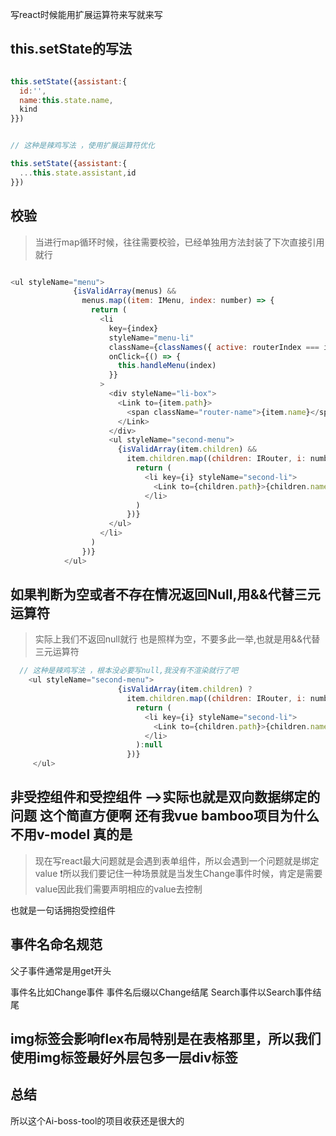 写react时候能用扩展运算符来写就来写

## this.setState的写法

```javascript

this.setState({assistant:{
  id:'',
  name:this.state.name,
  kind
}})


// 这种是辣鸡写法 ，使用扩展运算符优化

this.setState({assistant:{
  ...this.state.assistant,id
}})


```


## 校验

> 当进行map循环时候，往往需要校验，已经单独用方法封装了下次直接引用就行

```javascript

<ul styleName="menu">
              {isValidArray(menus) &&
                menus.map((item: IMenu, index: number) => {
                  return (
                    <li
                      key={index}
                      styleName="menu-li"
                      className={classNames({ active: routerIndex === index })}
                      onClick={() => {
                        this.handleMenu(index)
                      }}
                    >
                      <div styleName="li-box">
                        <Link to={item.path}>
                          <span className="router-name">{item.name}</span>
                        </Link>
                      </div>
                      <ul styleName="second-menu">
                        {isValidArray(item.children) &&
                          item.children.map((children: IRouter, i: number) => {
                            return (
                              <li key={i} styleName="second-li">
                                <Link to={children.path}>{children.name}</Link>
                              </li>
                            )
                          })}
                      </ul>
                    </li>
                  )
                })}
            </ul>

```

## 如果判断为空或者不存在情况返回Null,用&&代替三元运算符

> 实际上我们不返回null就行 也是照样为空，不要多此一举,也就是用&&代替三元运算符

```javascript
  // 这种是辣鸡写法 ，根本没必要写null,我没有不渲染就行了吧
    <ul styleName="second-menu">
                        {isValidArray(item.children) ?
                          item.children.map((children: IRouter, i: number) => {
                            return (
                              <li key={i} styleName="second-li">
                                <Link to={children.path}>{children.name}</Link>
                              </li>
                            ):null
                          })}
     </ul>

```


## 非受控组件和受控组件  -->实际也就是双向数据绑定的问题  这个简直方便啊  还有我vue bamboo项目为什么不用v-model 真的是

> 现在写react最大问题就是会遇到表单组件，所以会遇到一个问题就是绑定value
❗️所以我们要记住一种场景就是当发生Change事件时候，肯定是需要value因此我们需要声明相应的value去控制

也就是一句话拥抱受控组件




## 事件名命名规范

父子事件通常是用get开头

事件名比如Change事件 事件名后缀以Change结尾 Search事件以Search事件结尾



## img标签会影响flex布局特别是在表格那里，所以我们使用img标签最好外层包多一层div标签



## 总结

所以这个Ai-boss-tool的项目收获还是很大的